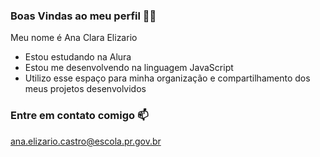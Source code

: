 ### Boas Vindas ao meu perfil 💮💖

Meu nome é Ana Clara Elizario

- Estou estudando na Alura
- Estou me desenvolvendo na linguagem JavaScript
- Utilizo esse espaço para minha organização e compartilhamento dos meus projetos desenvolvidos

### Entre em contato comigo 📫

ana.elizario.castro@escola.pr.gov.br
